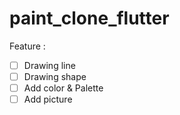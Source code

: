 # paint_clone_flutter

Feature :

- [ ] Drawing line
- [ ] Drawing shape
- [ ] Add color & Palette
- [ ] Add picture
